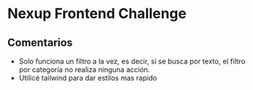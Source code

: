 # Nexup Frontend Challenge

## Comentarios
- Solo funciona un filtro a la vez, es decir, si se busca por texto, el filtro por categoría no realiza ninguna acción.
- Utilicé tailwind para dar estilos mas rapido
